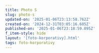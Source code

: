 ```yaml
---
title: Photo S
slug: photo-s
updated-on: '2025-01-06T23:13:58.762Z'
created-on: '2024-12-31T03:05:16.605Z'
published-on: '2025-01-06T23:18:59.095Z'
f_item-style: hide
layout: '[foto-korporativy].html'
tags: foto-korporativy
---
```



